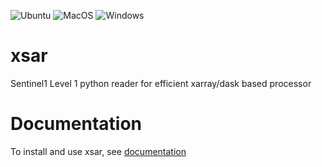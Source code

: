 ![Ubuntu](https://github.com/umr-lops/xsar/actions/workflows/ubuntu-install-test.yml/badge.svg)
![MacOS](https://github.com/umr-lops/xsar/actions/workflows/mac-os-install-test.yml/badge.svg) ![Windows](https://github.com/umr-lops/xsar/actions/workflows/windows-install-test.yml/badge.svg)

# xsar

Sentinel1 Level 1 python reader for efficient xarray/dask based processor

# Documentation

To install and use xsar, see [documentation](https://cyclobs.ifremer.fr/static/sarwing_datarmor/xsar/)


